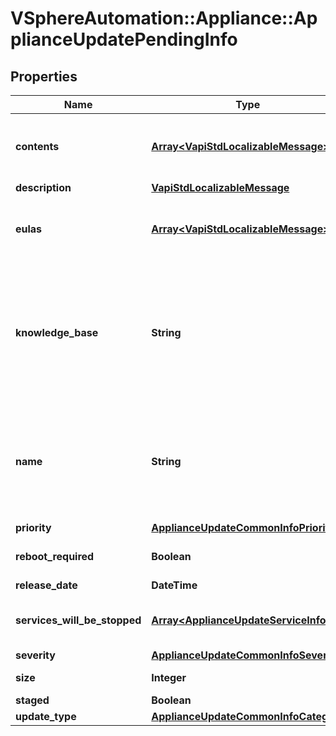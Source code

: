 # VSphereAutomation::Appliance::ApplianceUpdatePendingInfo

## Properties
Name | Type | Description | Notes
------------ | ------------- | ------------- | -------------
**contents** | [**Array&lt;VapiStdLocalizableMessage&gt;**](VapiStdLocalizableMessage.md) | List of the 1. issues addressed since previous/current version 2. new features/improvements | 
**description** | [**VapiStdLocalizableMessage**](VapiStdLocalizableMessage.md) |  | 
**eulas** | [**Array&lt;VapiStdLocalizableMessage&gt;**](VapiStdLocalizableMessage.md) | List of EULAs. This list has multiple entries and can be dynamic based on what we are actually installing. | 
**knowledge_base** | **String** | URL for the knowledge base article describing this update. Warning: This attribute is part of a new feature in development. It may be changed at any time and may not have all supported functionality implemented. | [optional] 
**name** | **String** | Name of the update. Warning: This attribute is part of a new feature in development. It may be changed at any time and may not have all supported functionality implemented. | [optional] 
**priority** | [**ApplianceUpdateCommonInfoPriority**](ApplianceUpdateCommonInfoPriority.md) |  | 
**reboot_required** | **Boolean** | Flag indicating whether reboot is required after update. | 
**release_date** | **DateTime** | Update release date. | 
**services_will_be_stopped** | [**Array&lt;ApplianceUpdateServiceInfo&gt;**](ApplianceUpdateServiceInfo.md) | List of the services that will be stopped and restarted during the update installation. | 
**severity** | [**ApplianceUpdateCommonInfoSeverity**](ApplianceUpdateCommonInfoSeverity.md) |  | 
**size** | **Integer** | Download Size of update in Megabytes. | 
**staged** | **Boolean** | Is the update staged | 
**update_type** | [**ApplianceUpdateCommonInfoCategory**](ApplianceUpdateCommonInfoCategory.md) |  | 



